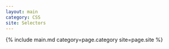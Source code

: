 ```yaml
---
layout: main
category: CSS
site: Selectors
---
```

{% include main.md category=page.category site=page.site %}